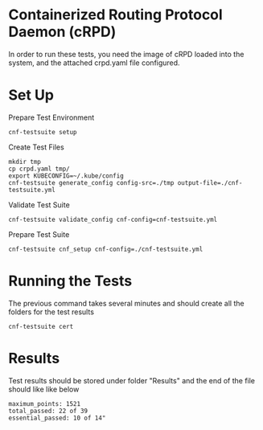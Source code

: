 # Containerized Routing Protocol Daemon (cRPD)
In order to run these tests, you need the image of cRPD loaded into the system, and the attached crpd.yaml file configured.
# Set Up
Prepare Test Environment
```
cnf-testsuite setup
```
Create Test Files
```
mkdir tmp
cp crpd.yaml tmp/
export KUBECONFIG=~/.kube/config
cnf-testsuite generate_config config-src=./tmp output-file=./cnf-testsuite.yml
```
Validate Test Suite
```
cnf-testsuite validate_config cnf-config=cnf-testsuite.yml
```
Prepare Test Suite
```
cnf-testsuite cnf_setup cnf-config=./cnf-testsuite.yml
```
# Running the Tests
The previous command takes several minutes and should create all the folders for the test results
```
cnf-testsuite cert
```
# Results
Test results should be stored under folder "Results" and the end of the file should like like below
```
maximum_points: 1521
total_passed: 22 of 39
essential_passed: 10 of 14"
```
